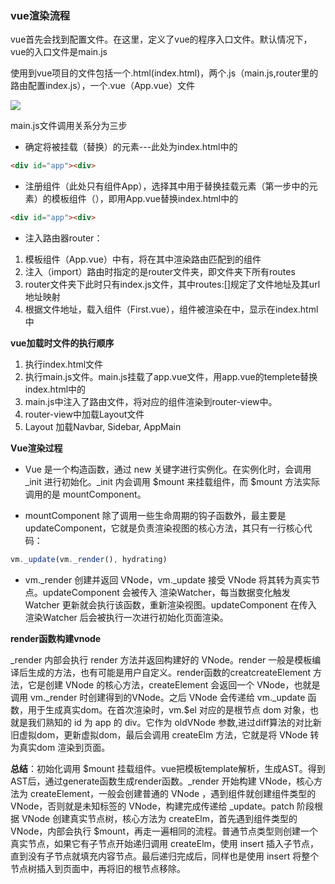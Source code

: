 
### vue渲染流程

vue首先会找到配置文件。在这里，定义了vue的程序入口文件。默认情况下，vue的入口文件是main.js

使用到vue项目的文件包括一个.html(index.html)，两个.js（main.js,router里的路由配置index.js），一个.vue（App.vue）文件

![](https://img-blog.csdn.net/20180928143434485?watermark/2/text/aHR0cHM6Ly9ibG9nLmNzZG4ubmV0L3dlaXhpbl80MzIzNjYxMA==/font/5a6L5L2T/fontsize/400/fill/I0JBQkFCMA==/dissolve/70)

main.js文件调用关系分为三步

* 确定将被挂载（替换）的元素---此处为index.html中的
```html
<div id="app"><div>
```
* 注册组件（此处只有组件App），选择其中用于替换挂载元素（第一步中的元素）的模板组件（<App/>），即用App.vue替换index.html中的
```html
<div id="app"><div>
```

* 注入路由器router：

1. 模板组件（App.vue）中有<router-view/>，将在其中渲染路由匹配到的组件
2. 注入（import）路由时指定的是router文件夹，即文件夹下所有routes
3. router文件夹下此时只有index.js文件，其中routes:[]规定了文件地址及其url地址映射
4. 根据文件地址，载入组件（First.vue），组件被渲染在<router-view/>中，显示在index.html中

**vue加载时文件的执行顺序**

1. 执行index.html文件
2. 执行main.js文件。main.js挂载了app.vue文件，用app.vue的templete替换index.html中的<div id="app"></div>
3. main.js中注入了路由文件，将对应的组件渲染到router-view中。
4. router-view中加载Layout文件
5. Layout 加载Navbar, Sidebar, AppMain

**Vue渲染过程**

* Vue 是一个构造函数，通过 new 关键字进行实例化。在实例化时，会调用 _init 进行初始化。_init 内会调用 $mount 来挂载组件，而 $mount 方法实际调用的是 mountComponent。

* mountComponent 除了调用一些生命周期的钩子函数外，最主要是 updateComponent，它就是负责渲染视图的核心方法，其只有一行核心代码：
```js
vm._update(vm._render(), hydrating)
```

* vm._render 创建并返回 VNode，vm._update 接受 VNode 将其转为真实节点。updateComponent 会被传入 渲染Watcher，每当数据变化触发 Watcher 更新就会执行该函数，重新渲染视图。updateComponent 在传入 渲染Watcher 后会被执行一次进行初始化页面渲染。

**render函数构建vnode**

_render 内部会执行 render 方法并返回构建好的 VNode。render 一般是模板编译后生成的方法，也有可能是用户自定义。render函数的creatcreateElement 方法，它是创建 VNode 的核心方法，createElement 会返回一个 VNode，也就是调用 vm._render 时创建得到的VNode。之后 VNode 会传递给 vm._update 函数，用于生成真实dom。在首次渲染时，vm.$el 对应的是根节点 dom 对象，也就是我们熟知的 id 为 app 的 div。它作为 oldVNode 参数,进过diff算法的对比新旧虚拟dom，更新虚拟dom，最后会调用 createElm 方法，它就是将 VNode 转为真实dom 渲染到页面。

**总结**：初始化调用 $mount 挂载组件。vue把模板template解析，生成AST。得到AST后，通过generate函数生成render函数。_render 开始构建 VNode，核心方法为 createElement，一般会创建普通的 VNode ，遇到组件就创建组件类型的 VNode，否则就是未知标签的 VNode，构建完成传递给 _update。patch 阶段根据 VNode 创建真实节点树，核心方法为 createElm，首先遇到组件类型的 VNode，内部会执行 $mount，再走一遍相同的流程。普通节点类型则创建一个真实节点，如果它有子节点开始递归调用 createElm，使用 insert 插入子节点，直到没有子节点就填充内容节点。最后递归完成后，同样也是使用 insert 将整个节点树插入到页面中，再将旧的根节点移除。


